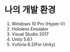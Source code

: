 # 나의 개발 환경
	
  1. Windows 10 Pro (Hyper-V)
  2. Hololens Emulator
  3. Visual Studio 2017
  4. Unity 5.6.1
  5. Vuforia 6.2(For Unity)
